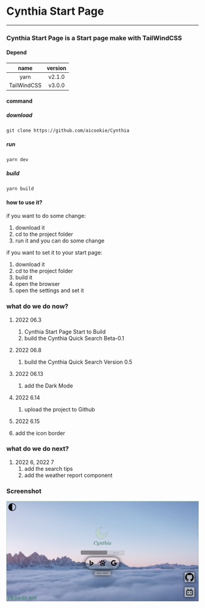 # Cynthia Start Page

---

### Cynthia Start Page is a Start page make with TailWindCSS

#### Depend

|name |version|
| :--:|:--:|
| yarn|v2.1.0|
|TailWindCSS|v3.0.0|

#### command

##### download

```
git clone https://github.com/aicookie/Cynthia
```

##### run

```
yarn dev
```

##### build

```
yarn build
```

#### how to use it?

if you want to do some change:

  1. download it
  2. cd to the project folder
  3. run it and you can do some change

if you want to set it to your start page:

  1. download it
  2. cd to the project folder
  3. build it
  4. open the browser
  5. open the settings and set it

### what do we do now?

1. 2022 06.3
    1. Cynthia Start Page Start to Build
    2. build the Cynthia Quick Search Beta-0.1
2. 2022 06.8
     1. build the Cynthia Quick Search Version 0.5
3. 2022 06.13
   1. add the Dark Mode
4. 2022 6.14
   1. upload the project to Github

5. 2022 6.15
1. add the icon border

### what do we do next?

1. 2022 6, 2022 7
   1. add the search tips
   2. add the weather report component

### Screenshot

  ![Screenshot](assets/image/Screenshot/Shot-v1.PNG)
<!-- 
# Tailwind CSS Boilerplate

[![Netlify Status](https://api.netlify.com/api/v1/badges/8dbea3dc-da9d-4524-ba9f-aad17785f152/deploy-status)](https://app.netlify.com/sites/tailwind-css-boilerplate/deploys)

Setting up a tailwind css based project needs to install the tailwindcss npm package, postcss and autoprefixer - it also requires to configure a tailwind.config.js as well as postcss.config.js (optional, if you're planning to use postcss) and then configure those files manually.

And finally for building the production code with tree-shaking (removing unused css from your project and keeping only what is required) you need to configure the purge settings in your tailwind configuration. For someone new to tailwind and for others who regularly use tailwind in their projects, these are boring jobs and you have to do it repeatedly for every project (or learn how to do it if someone is just starting with tailwind)

So this boilerplate has all the configuration to save your time from this boring configurtion tasks (and from gogling many things)

Use this boilerplate as the starting point for your JAMstack + **Tailwind CSS** based projects.

### start
```sh
git clone this_repository
cd this_directory
yarn
yarn dev
```

### build
```sh
yarn build
```

then grab everything from the dist folder

### change server port
Just change the port number in `vite.config.js` file
```javascript
export default {
    plugins: [],
    server: {
      open: '/index.html',
      port: 3116, //< -change this
    }
}

```

### configure tailwind
There is a `tailwind.config.js` file with `purge` instructions and extra colors, feel free to customize it according to your need
 -->
